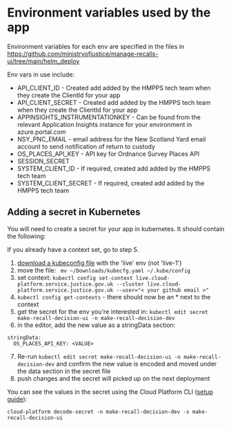 # Environment variables used by the app

Environment variables for each env are specified in the files in https://github.com/ministryofjustice/manage-recalls-ui/tree/main/helm_deploy

Env vars in use include:

- API_CLIENT_ID - Created add added by the HMPPS tech team when they create the ClientId for your app
- API_CLIENT_SECRET - Created add added by the HMPPS tech team when they create the ClientId for your app
- APPINSIGHTS_INSTRUMENTATIONKEY - Can be found from the relevant Application Insights instance for your environment in azure.portal.com
- NSY_PNC_EMAIL - email address for the New Scotland Yard email account to send notification of return to custody
- OS_PLACES_API_KEY - API key for Ordnance Survey Places API
- SESSION_SECRET
- SYSTEM_CLIENT_ID - If required, created add added by the HMPPS tech team
- SYSTEM_CLIENT_SECRET - If required, created add added by the HMPPS tech team

## Adding a secret in Kubernetes

You will need to create a secret for your app in kubernetes. It should contain the following:

If you already have a context set, go to step 5.

1. [download a kubeconfig file](https://user-guide.cloud-platform.service.justice.gov.uk/documentation/getting-started/kubectl-config.html#get-a-kubeconfig-file) with the 'live' env (not 'live-1')
2. move the file: ` mv ~/Downloads/kubecfg.yaml ~/.kube/config`
3. set context: `kubectl config set-context live.cloud-platform.service.justice.gov.uk --cluster live.cloud-platform.service.justice.gov.uk --user="< your github email >"`
4. `kubectl config get-contexts` - there should now be an \* next to the context
5. get the secret for the env you're interested in: `kubectl edit secret make-recall-decision-ui -n make-recall-decision-dev`
6. in the editor, add the new value as a stringData section:

```
stringData:
  OS_PLACES_API_KEY: <VALUE>
```

7. Re-run `kubectl edit secret make-recall-decision-ui -n make-recall-decision-dev` and confirm the new value is encoded and moved under the data section in the secret file
8. push changes and the secret will picked up on the next deployment

You can see the values in the secret using the Cloud Platform CLI ([setup guide](https://user-guide.cloud-platform.service.justice.gov.uk/documentation/getting-started/cloud-platform-cli.html#the-cloud-platform-cli)):

```
cloud-platform decode-secret -n make-recall-decision-dev -s make-recall-decision-ui
```
